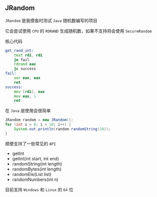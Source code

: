 ## JRandom

`JRandom` 是我摸鱼时测试 `Java` 随机数编写的项目

它会尝试使用 `CPU` 的 `RDRAND` 生成随机数，如果不支持将会使用 `SecureRandom`

核心代码

```asm
get_rand_int:
    test rdi, rdi
    je fail
    rdrand eax
    jc success
fail:
    xor eax, eax
    ret
success:
    mov [rdi], eax
    mov eax, 1
    ret
```

在 `Java` 层使用会很简单

```java
JRandom random = new JRandom();
for (int i = 0; i < 10; i++) {
    System.out.println(random.randomString(10));
}
```

顺便支持了一些常见的 `API`
- getInt
- getInt(int start, int end) 
- randomString(int length)
- randomBytes(int length)
- randomEle(List<T> list)
- randomNumbers(int n)

目前支持 `Windows` 和 `Linux` 的 `64` 位